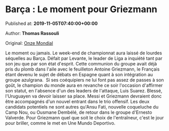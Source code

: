 
# Barça : Le moment pour Griezmann

Published at: **2019-11-05T07:40:00+00:00**

Author: **Thomas Rassouli**

Original: [Onze Mondial](http://www.onzemondial.com/ligue-des-champions/barca-le-moment-pour-griezmann-201659)

Le moment ou jamais. Le week-end de championnat aura laissé de lourdes séquelles au Barça. Défait par Levante, le leader de Liga a inquiété tant par son jeu que par son état d'esprit. Cette communion du groupe avait déjà pris du plomb dans l'aile avec le feuilleton Antoine Griezmann, le Français étant devenu le sujet de débats en Espagne quant à son intégration au groupe azulgrana. 
Si ses coéquipiers ne lui font pas assez de passes à son goût, le champion du monde aura en revanche ce soir l'occasion d'affirmer son statut, en l'absence d'un des leaders de l'attaque, Luis Suarez.
Blessé, l'Uruguayen va devoir laisser sa place. Messi et Griezmann devraient donc être accompagnés d'un nouvel entrant dans le trio offensif. Les deux candidats potentiels ne sont autres qu'Ansu Fati, nouvelle coqueluche du Camp Nou, ou Ousmane Dembélé, de retour dans le groupe d'Ernesto Valverde. Pour Griezmann quel que soit le choix de l'entraîneur, c'est le jour pour briller, comme le met en Une Mundo Deportivo.
 
